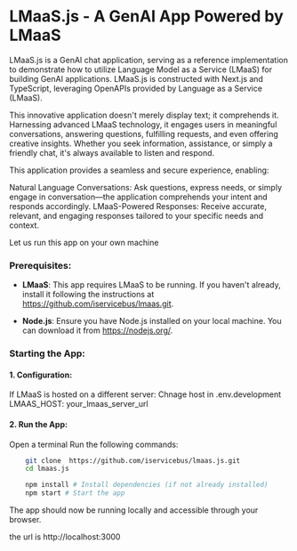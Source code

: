 
# LMaaS.js - A GenAI App Powered by LMaaS

LMaaS.js is a GenAI chat application, serving as a reference implementation to demonstrate how to utilize Language Model as a Service (LMaaS) for building GenAI applications. LMaaS.js is constructed with Next.js and TypeScript, leveraging OpenAPIs provided by Language as a Service (LMaaS).

This innovative application doesn't merely display text; it comprehends it. Harnessing advanced LMaaS technology, it engages users in meaningful conversations, answering questions, fulfilling requests, and even offering creative insights. Whether you seek information, assistance, or simply a friendly chat, it's always available to listen and respond.

This application provides a seamless and secure experience, enabling:

Natural Language Conversations: Ask questions, express needs, or simply engage in conversation—the application comprehends your intent and responds accordingly.
LMaaS-Powered Responses: Receive accurate, relevant, and engaging responses tailored to your specific needs and context.

Let us run this app on your own machine


### Prerequisites:

- **LMaaS**: This app requires LMaaS to be running. If you haven't already, install it following the instructions at https://github.com/iservicebus/lmaas.git.
  
- **Node.js**: Ensure you have Node.js installed on your local machine. You can download it from https://nodejs.org/.

### Starting the App:

#### 1. Configuration:
If LMaaS is hosted on a different server:
Chnage host in .env.development
 LMAAS_HOST: your_lmaas_server_url

#### 2. Run the App:
Open a terminal 
Run the following commands:
```Bash
    git clone  https://github.com/iservicebus/lmaas.js.git
    cd lmaas.js

    npm install # Install dependencies (if not already installed)
    npm start # Start the app
```

The app should now be running locally and accessible through your browser.

the url is http://localhost:3000






